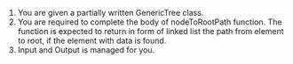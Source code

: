 1. You are given a partially written GenericTree class.
2. You are required to complete the body of nodeToRootPath function. The function is expected to return in form of linked list the path from element to root, if the element with data is found.
3. Input and Output is managed for you.

